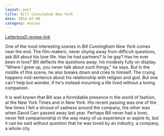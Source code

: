 ```yaml
---
layout: post
title: Bill Cunningham New York 
date: 2016-07-08
category: movies
---
```

 
[LetterboxD review link](http://letterboxd.com/samarthbhaskar/film/bill-cunningham-new-york/)

 One of the most interesting scenes in <em>Bill Cunningham New York</em> comes near the end. The film-makers, never shying away from difficult questions, ask Bill about his love life. Has he had partners? Is he gay? Has he ever been in love? Bill deflects the questions away, his modesty fully on display. "Where I grew up, you never talk about such things," he says. But in the middle of this scene, he also breaks down and cries to himself. The crying happens mid-sentence about his relationship with religion and god. But one can't help but wonder, if he's instead mourning a life lived without a loving companion. 

It is well known that Bill was a formidable presence in the world of fashion, at the New York Times and in New York. His recent passing was one of the few times I felt a shroud of sadness around the company, the other was when David Carr passed away last year. Perhaps Bill never had a lover, never felt companionship in the way many of us experience or aspire to, but it can be said without question that he was loved by an industry, a company, a whole city.
